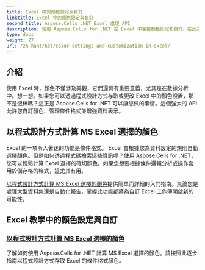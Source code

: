 ```yaml
---
title: Excel 中的顏色設定與自訂
linktitle: Excel 中的顏色設定與自訂
second_title: Aspose.Cells .NET Excel 處理 API
description: 使用 Aspose.Cells for .NET 在 Excel 中掌握顏色設定和自訂。在此逐步教學中，了解如何以程式設計方式計算 Excel 選擇的顏色。
type: docs
weight: 27
url: /zh-hant/net/color-settings-and-customization-in-excel/
---
```

## 介紹

使用 Excel 時，顏色不僅涉及美觀，它們還具有重要意義，尤其是在數據分析中。想一想。如果您可以透過程式設計方式存取或更改 Excel 中的顏色設置，那不是很棒嗎？這正是 Aspose.Cells for .NET 可以讓您做的事情。這個強大的 API 允許您自訂顏色、管理條件格式並增強資料表示。

## 以程式設計方式計算 MS Excel 選擇的顏色

Excel 的一項令人著迷的功能是條件格式。 Excel 會根據您為資料設定的規則自動選擇顏色。但是如何透過程式碼檢索這些資訊呢？使用 Aspose.Cells for .NET，您可以輕鬆計算 Excel 選擇的確切顏色。如果您想要根據條件邏輯分析或操作套用於儲存格的格式，這尤其有用。

[以程式設計方式計算 MS Excel 選擇的顏色](./compute-color-chosen-by-ms-excel/)提供簡單而詳細的入門指南。無論您是處理大型資料集還是自動化報告，掌握此功能都將為自訂 Excel 工作簿開啟新的可能性。

## Excel 教學中的顏色設定與自訂
### [以程式設計方式計算 MS Excel 選擇的顏色](./compute-color-chosen-by-ms-excel/)
了解如何使用 Aspose.Cells for .NET 計算 MS Excel 選擇的顏色。請按照此逐步指南以程式設計方式存取 Excel 的條件格式顏色。